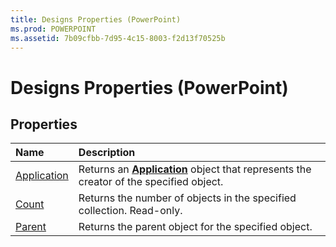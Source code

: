 ```yaml
---
title: Designs Properties (PowerPoint)
ms.prod: POWERPOINT
ms.assetid: 7b09cfbb-7d95-4c15-8003-f2d13f70525b
---
```



# Designs Properties (PowerPoint)

## Properties



|**Name**|**Description**|
|:-----|:-----|
|[Application](designs-application-property-powerpoint.md)|Returns an  **[Application](application-object-powerpoint.md)** object that represents the creator of the specified object.|
|[Count](designs-count-property-powerpoint.md)|Returns the number of objects in the specified collection. Read-only.|
|[Parent](designs-parent-property-powerpoint.md)|Returns the parent object for the specified object.|

